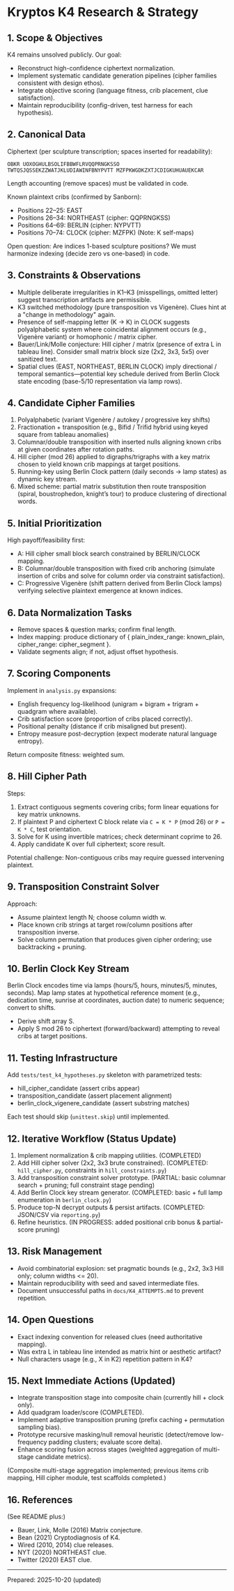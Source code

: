 # Kryptos K4 Research & Strategy

## 1. Scope & Objectives

K4 remains unsolved publicly. Our goal:

- Reconstruct high-confidence ciphertext normalization.
- Implement systematic candidate generation pipelines (cipher families consistent with design ethos).
- Integrate objective scoring (language fitness, crib placement, clue satisfaction).
- Maintain reproducibility (config-driven, test harness for each hypothesis).

## 2. Canonical Data

Ciphertext (per sculpture transcription; spaces inserted for readability):

``` text
OBKR UOXOGHULBSOLIFBBWFLRVQQPRNGKSSO TWTQSJQSSEKZZWATJKLUDIAWINFBNYPVTT MZFPKWGDKZXTJCDIGKUHUAUEKCAR
```

Length accounting (remove spaces) must be validated in code.

Known plaintext cribs (confirmed by Sanborn):

- Positions 22–25: EAST
- Positions 26–34: NORTHEAST (cipher: QQPRNGKSS)
- Positions 64–69: BERLIN (cipher: NYPVTT)
- Positions 70–74: CLOCK (cipher: MZFPK) (Note: K self-maps)

Open question: Are indices 1-based sculpture positions? We must harmonize indexing (decide zero vs one-based) in code.

## 3. Constraints & Observations

- Multiple deliberate irregularities in K1–K3 (misspellings, omitted letter) suggest transcription artifacts are permissible.
- K3 switched methodology (pure transposition vs Vigenère). Clues hint at a "change in methodology" again.
- Presence of self-mapping letter (K -> K) in CLOCK suggests polyalphabetic system where coincidental alignment occurs (e.g., Vigenère variant) or homophonic / matrix cipher.
- Bauer/Link/Molle conjecture: Hill cipher / matrix (presence of extra L in tableau line). Consider small matrix block size (2x2, 3x3, 5x5) over sanitized text.
- Spatial clues (EAST, NORTHEAST, BERLIN CLOCK) imply directional / temporal semantics—potential key schedule derived from Berlin Clock state encoding (base-5/10 representation via lamp rows).

## 4. Candidate Cipher Families

1. Polyalphabetic (variant Vigenère / autokey / progressive key shifts)
2. Fractionation + transposition (e.g., Bifid / Trifid hybrid using keyed square from tableau anomalies)
3. Columnar/double transposition with inserted nulls aligning known cribs at given coordinates after rotation paths.
4. Hill cipher (mod 26) applied to digraphs/trigraphs with a key matrix chosen to yield known crib mappings at target positions.
5. Running-key using Berlin Clock pattern (daily seconds -> lamp states) as dynamic key stream.
6. Mixed scheme: partial matrix substitution then route transposition (spiral, boustrophedon, knight’s tour) to produce clustering of directional words.

## 5. Initial Prioritization

High payoff/feasibility first:

- A: Hill cipher small block search constrained by BERLIN/CLOCK mapping.
- B: Columnar/double transposition with fixed crib anchoring (simulate insertion of cribs and solve for column order via constraint satisfaction).
- C: Progressive Vigenère (shift pattern derived from Berlin Clock lamps) verifying selective plaintext emergence at known indices.

## 6. Data Normalization Tasks

- Remove spaces & question marks; confirm final length.
- Index mapping: produce dictionary of { plain_index_range: known_plain, cipher_range: cipher_segment }.
- Validate segments align; if not, adjust offset hypothesis.

## 7. Scoring Components

Implement in `analysis.py` expansions:

- English frequency log-likelihood (unigram + bigram + trigram + quadgram where available).
- Crib satisfaction score (proportion of cribs placed correctly).
- Positional penalty (distance if crib misaligned but present).
- Entropy measure post-decryption (expect moderate natural language entropy).

Return composite fitness: weighted sum.

## 8. Hill Cipher Path

Steps:

1. Extract contiguous segments covering cribs; form linear equations for key matrix unknowns.
2. If plaintext P and ciphertext C block relate via `C = K * P` (mod 26) or `P = K * C`, test orientation.
3. Solve for K using invertible matrices; check determinant coprime to 26.
4. Apply candidate K over full ciphertext; score result.

Potential challenge: Non-contiguous cribs may require guessed intervening plaintext.

## 9. Transposition Constraint Solver

Approach:

- Assume plaintext length N; choose column width w.
- Place known crib strings at target row/column positions after transposition inverse.
- Solve column permutation that produces given cipher ordering; use backtracking + pruning.

## 10. Berlin Clock Key Stream

Berlin Clock encodes time via lamps (hours/5, hours, minutes/5, minutes, seconds). Map lamp states at hypothetical reference moment (e.g., dedication time, sunrise at coordinates, auction date) to numeric sequence; convert to shifts.

- Derive shift array S.
- Apply S mod 26 to ciphertext (forward/backward) attempting to reveal cribs at target positions.

## 11. Testing Infrastructure

Add `tests/test_k4_hypotheses.py` skeleton with parametrized tests:

- hill_cipher_candidate (assert cribs appear)
- transposition_candidate (assert placement alignment)
- berlin_clock_vigenere_candidate (assert substring matches)

Each test should skip (`unittest.skip`) until implemented.

## 12. Iterative Workflow (Status Update)

1. Implement normalization & crib mapping utilities. (COMPLETED)
2. Add Hill cipher solver (2x2, 3x3 brute constrained). (COMPLETED: `hill_cipher.py`, constraints in `hill_constraints.py`)
3. Add transposition constraint solver prototype. (PARTIAL: basic columnar search + pruning; full constraint stage pending)
4. Add Berlin Clock key stream generator. (COMPLETED: basic + full lamp enumeration in `berlin_clock.py`)
5. Produce top-N decrypt outputs & persist artifacts. (COMPLETED: JSON/CSV via `reporting.py`)
6. Refine heuristics. (IN PROGRESS: added positional crib bonus & partial-score pruning)

## 13. Risk Management

- Avoid combinatorial explosion: set pragmatic bounds (e.g., 2x2, 3x3 Hill only; column widths <= 20).
- Maintain reproducibility with seed and saved intermediate files.
- Document unsuccessful paths in `docs/K4_ATTEMPTS.md` to prevent repetition.

## 14. Open Questions

- Exact indexing convention for released clues (need authoritative mapping).
- Was extra L in tableau line intended as matrix hint or aesthetic artifact?
- Null characters usage (e.g., X in K2) repetition pattern in K4?

## 15. Next Immediate Actions (Updated)

- Integrate transposition stage into composite chain (currently hill + clock only).
- Add quadgram loader/score (COMPLETED).
- Implement adaptive transposition pruning (prefix caching + permutation sampling bias).
- Prototype recursive masking/null removal heuristic (detect/remove low-frequency padding clusters; evaluate score delta).
- Enhance scoring fusion across stages (weighted aggregation of multi-stage candidate metrics).

(Composite multi-stage aggregation implemented; previous items crib mapping, Hill cipher module, test scaffolds completed.)

## 16. References

(See README plus:)

- Bauer, Link, Molle (2016) Matrix conjecture.
- Bean (2021) Cryptodiagnosis of K4.
- Wired (2010, 2014) clue releases.
- NYT (2020) NORTHEAST clue.
- Twitter (2020) EAST clue.

---
Prepared: 2025-10-20 (updated)
